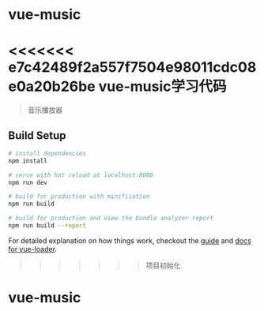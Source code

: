# vue-music
<<<<<<< e7c42489f2a557f7504e98011cdc08e0a20b26be
vue-music学习代码
=======

> 音乐播放器

## Build Setup

``` bash
# install dependencies
npm install

# serve with hot reload at localhost:8080
npm run dev

# build for production with minification
npm run build

# build for production and view the bundle analyzer report
npm run build --report
```

For detailed explanation on how things work, checkout the [guide](http://vuejs-templates.github.io/webpack/) and [docs for vue-loader](http://vuejs.github.io/vue-loader).
>>>>>>> 项目初始化
# vue-music
